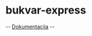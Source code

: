 # bukvar-express

-- [Dokumentacija](https://docs.google.com/document/d/1Sb__2069OVq8RaUAYBfp5oio9VrAQ8X_SuyJ-u8NmlA/edit?usp=sharing) --
